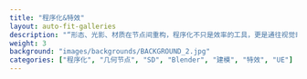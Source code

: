 ```yaml
---
title: "程序化&特效"
layout: auto-fit-galleries
description: "“形态、光影、材质在节点间重构，程序化不只是效率的工具，更是通往视觉奇境的语言。每一次生成，都是一次新的世界诞生。”"
weight: 3
background: "images/backgrounds/BACKGROUND_2.jpg"
categories: ["程序化", "几何节点", "SD", "Blender", "建模", "特效", "UE"]
---
```

